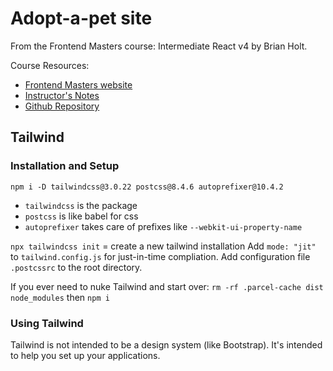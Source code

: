 # Adopt-a-pet site

From the Frontend Masters course: Intermediate React v4 by Brian Holt.

Course Resources:
* [Frontend Masters website]()
* [Instructor's Notes]()
* [Github Repository](https://github.com/btholt/citr-v7-project)

## Tailwind

### Installation and Setup

`npm i -D tailwindcss@3.0.22 postcss@8.4.6 autoprefixer@10.4.2`
* `tailwindcss` is the package
* `postcss` is like babel for css
* `autoprefixer` takes care of prefixes like `--webkit-ui-property-name`

`npx tailwindcss init` = create a new tailwind installation
Add `mode: "jit"` to `tailwind.config.js` for just-in-time compliation.
Add configuration file `.postcssrc` to the root directory.

If you ever need to nuke Tailwind and start over:
`rm -rf .parcel-cache dist node_modules` then `npm i`

### Using Tailwind

Tailwind is not intended to be a design system (like Bootstrap). It's intended
to help you set up your applications.